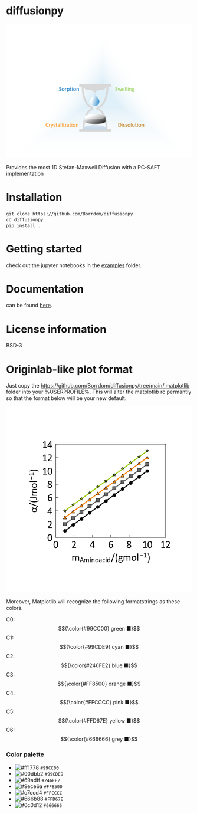 # diffusionpy

![alt text](https://github.com/Borrdom/diffusionpy/blob/main/PyFusion.png?raw=true)

Provides the most 1D Stefan-Maxwell Diffusion with a PC-SAFT implementation

# Installation
```console
git clone https://github.com/Borrdom/diffusionpy
cd diffusionpy
pip install .
```

# Getting started
check out the jupyter notebooks in the [examples](https://github.com/Borrdom/diffusionpy/tree/main/examples_notebooks) folder.


# Documentation
can be found [here](https://github.com/Borrdom/diffusionpy/tree/main/docs/html/index.html).

# License information

BSD-3

# Originlab-like plot format 

Just copy the https://github.com/Borrdom/diffusionpy/tree/main/.matplotlib folder into your %USERPROFILE%. This will alter the matplotlib rc permantly so that the format below will be your new default. 

![alt text](https://github.com/Borrdom/diffusionpy/blob/main/originlike.png?raw=true)

Moreover, Matplotlib will recognize the following formatstrings as these colors.

C0: $${\color{#99CC00} green ■}$$ C1: $${\color{#99CDE9} cyan ■}$$  C2: $${\color{#246FE2} blue ■}$$  C3: $${\color{#FF8500} orange ■}$$  C4: $${\color{#FFCCCC} pink ■}$$ C5: $${\color{#FFD67E} yellow ■}$$  C6: $${\color{#666666} grey ■}$$ 
### Color palette

- ![#ff1778](https://via.placeholder.com/15/99CC00/000000?text=+) `#99CC00`
- ![#00dbb2](https://via.placeholder.com/15/99CDE9/000000?text=+) `#99CDE9`
- ![#69adff](https://via.placeholder.com/15/246FE2/000000?text=+) `#246FE2`
- ![#9ece6a](https://via.placeholder.com/15/FF8500/000000?text=+) `#FF8500`
- ![#c7ccd4](https://via.placeholder.com/15/FFCCCC/000000?text=+) `#FFCCCC`
- ![#666b88](https://via.placeholder.com/15/FFD67E/000000?text=+) `#FFD67E`
- ![#0c0d12](https://via.placeholder.com/15/666666/000000?text=+) `#666666`